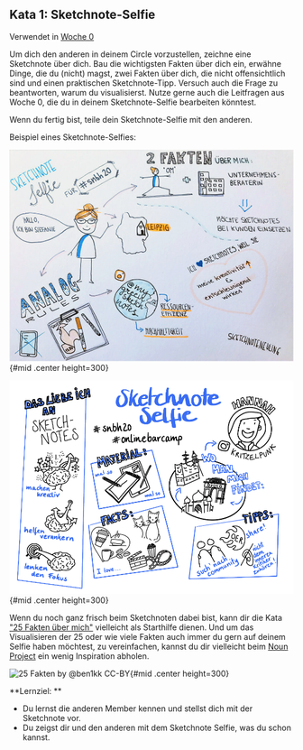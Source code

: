 ## Kata 1: Sketchnote-Selfie

Verwendet in [Woche 0](0410_Woche_00.md)

Um dich den anderen in deinem Circle vorzustellen, zeichne eine Sketchnote über dich. Bau die wichtigsten Fakten über dich ein, erwähne Dinge, die du (nicht) magst, zwei Fakten über dich, die nicht offensichtlich sind und einen praktischen Sketchnote-Tipp. Versuch auch die Frage zu beantworten, warum du visualisierst. Nutze gerne auch die Leitfragen aus Woche 0, die du in deinem Sketchnote-Selfie bearbeiten könntest.

Wenn du fertig bist, teile dein Sketchnote-Selfie mit den anderen.

Beispiel eines Sketchnote-Selfies:

![Sketchnote-Selfie by @mygreensketchnotes CC-BY](sketchnotes/Selfie_mygreensketchnotes.jpg){#mid .center height=300}

![Sketchnote-Selfie by @kritzelpunk CC-BY](sketchnotes/Sketchnoteselfie_3.png){#mid .center height=300}

Wenn du noch ganz frisch beim Sketchnoten dabei bist, kann dir die Kata ["25 Fakten über mich"](https://cogneon.github.io/lernos-for-you/de/2-1-8-Kata-8/) vielleicht als Starthilfe dienen. Und um das Visualisieren der 25 oder wie viele Fakten auch immer du gern auf deinem Selfie haben möchtest, zu vereinfachen, kannst du dir vielleicht beim [Noun Project](https://thenounproject.com/) ein wenig Inspiration abholen.

![25 Fakten by @ben1kk CC-BY](sketchnotes/sketchnoteselfie.png){#mid .center height=300}

**Lernziel: **

- Du lernst die anderen Member kennen und stellst dich mit der Sketchnote vor.
- Du zeigst dir und den anderen mit dem Sketchnote Selfie, was du schon kannst.
